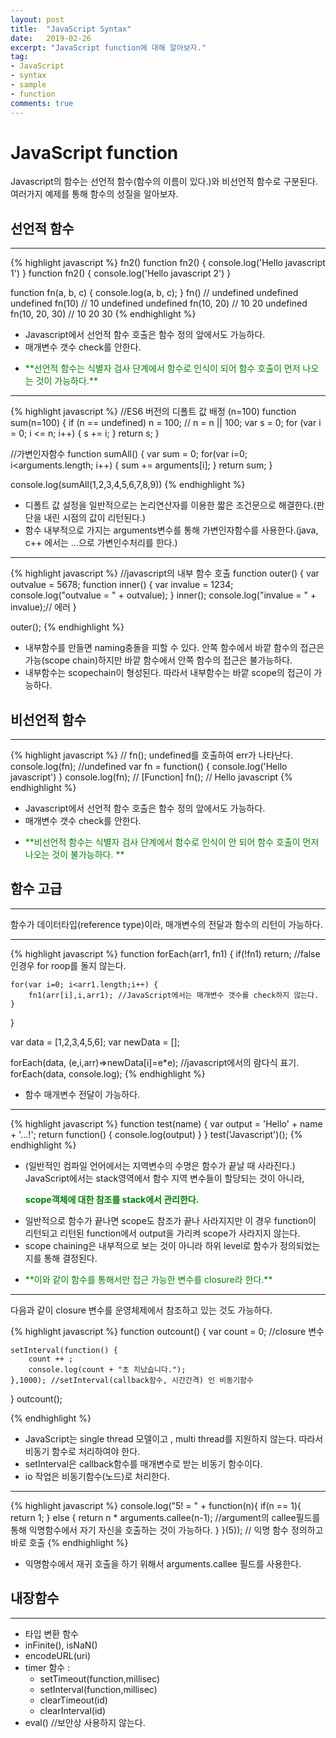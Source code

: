 ```yaml
---
layout: post
title:  "JavaScript Syntax"
date:   2019-02-26
excerpt: "JavaScript function에 대해 알아보자."
tag:
- JavaScript 
- syntax
- sample
- function
comments: true
---
```

# JavaScript function
Javascript의 함수는 선언적 함수(함수의 이름이 있다.)와 비선언적 함수로 구분된다. 여러가지 예제를 통해 함수의 성질을 알아보자.

## 선언적 함수
---
{% highlight javascript %}
fn2()
function fn2() { console.log('Hello javascript 1') } function fn2() { console.log('Hello javascript 2') }

function fn(a, b, c) {
console.log(a, b, c);
}
fn() // undefined undefined undefined
fn(10) // 10 undefined undefined
fn(10, 20) // 10 20 undefined
fn(10, 20, 30) // 10 20 30
{% endhighlight %}

- Javascript에서 선언적 함수 호출은 함수 정의 앞에서도 가능하다.
- 매개변수 갯수 check를 안한다.
- <p style="color:green">**선언적 함수는 식별자 검사 단계에서 함수로 인식이 되어 함수 호출이 먼저 나오는 것이 가능하다.**</p>

---
{% highlight javascript %}
//ES6 버전의 디폴트 값 배정 (n=100)
function sum(n=100) {
	if (n == undefined) 
		n = 100; // n = n || 100; 
	var s = 0; 
	for (var i = 0; i <= n; i++) { 
		s += i; 
	} 
	return s; 
}

//가변인자함수
function sumAll() {
	var sum = 0;
	for(var i=0; i<arguments.length; i++) {
		sum += arguments[i];
	}
	return sum;
}

console.log(sumAll(1,2,3,4,5,6,7,8,9))
{% endhighlight %}

- 디폴트 값 설정을 일반적으로는 논리연산자를 이용한 짧은 조건문으로 해결한다.(판단을 내린 시점의 값이 리턴된다.)
- 함수 내부적으로 가지는 arguments변수를 통해 가변인자함수를 사용한다.(java, c++ 에서는 ...으로 가변인수처리를 한다.)

---
{% highlight javascript %}
//javascript의 내부 함수 호출
function outer() { 
	var outvalue = 5678; 
	function inner() { 
		var invalue = 1234; 
		console.log("outvalue = " + outvalue); 
	} 
	inner(); 
	console.log("invalue = " + invalue);// 에러
} 

outer();
{% endhighlight %}

- 내부함수를 만들면 naming충돌을 피할 수 있다. 안쪽 함수에서 바깥 함수의 접근은 가능(scope chain)하지만 바깥 함수에서 안쪽 함수의 접근은 불가능하다.
- 내부함수는 scopechain이 형성된다. 따라서 내부함수는 바깥 scope의 접근이 가능하다.
## 비선언적 함수 
---
{% highlight javascript %}
// fn(); undefined를 호출하여 err가 나타난다.
console.log(fn); //undefined
var fn = function() { 
	console.log('Hello javascript') 
	} 
console.log(fn); // [Function] 
fn(); // Hello javascript
{% endhighlight %}

- Javascript에서 선언적 함수 호출은 함수 정의 앞에서도 가능하다.
- 매개변수 갯수 check를 안한다.
- <p style="color:green"> **비선언적 함수는 식별자 검사 단계에서 함수로 인식이 안 되어 함수 호출이 먼저 나오는 것이 불가능하다. **</p>

## 함수 고급
---
함수가 데이터타입(reference type)이라, 매개변수의 전달과 함수의 리턴이 가능하다. 

---
{% highlight javascript %}
function forEach(arr1, fn1) {
	if(!fn1) return; //false인경우 for roop를 돌지 않는다.
	
	for(var i=0; i<arr1.length;i++) {
		fn1(arr[i],i,arr1); //JavaScript에서는 매개변수 갯수를 check하지 않는다.
	}
}

var data = [1,2,3,4,5,6];
var newData = [];

forEach(data, (e,i,arr)=>newData[i]=e*e); //javascript에서의 람다식 표기.
forEach(data, console.log);
{% endhighlight %}

- 함수 매개변수 전달이 가능하다.

---
{% highlight javascript %}
function test(name) {
	var output = 'Hello' + name + '...!';
	return function() {
		console.log(output)
	}
}
test('Javascript')();
{% endhighlight %}

- (일반적인 컴파일 언어에서는 지역변수의 수명은 함수가 끝날 때 사라진다.) JavaScript에서는 stack영역에서 함수 지역 변수들이 할당되는 것이 아니라, <p style="color:green"> **scope객체에 대한 참조를 stack에서 관리한다.** </p>
- 일반적으로 함수가 끝나면 scope도 참조가 끝나 사라지지만 이 경우 function이 리턴되고 리턴된 function에서 output을 가리켜 scope가 사라지지 않는다.
- scope chaining은 내부적으로 보는 것이 아니라 하위 level로 함수가 정의되었는지를 통해 결정된다. 
- <p style="color:green"> **이와 같이 함수를 통해서만 접근 가능한 변수를 closure라 한다.** </p>

---
다음과 같이 closure 변수를 운영체제에서 참조하고 있는 것도 가능하다.

{% highlight javascript %}
function outcount() {
	var count = 0; //closure 변수
	
	setInterval(function() {
		count ++ ;
		console.log(count + "초 지났습니다.");
	},1000); //setInterval(callback함수, 시간간격) 인 비동기함수
}
outcount();

{% endhighlight %}

- JavaScript는 single thread 모델이고 , multi thread를 지원하지 않는다. 따라서 비동기 함수로 처리하여야 한다.
- setInterval은 callback함수를 매개변수로 받는 비동기 함수이다.
- io 작업은 비동기함수(노드)로 처리한다.

---
{% highlight javascript %}
console.log("5! = " + function(n){
	if(n == 1){
		return 1;
	} else {
		return n * arguments.callee(n-1); //argument의 callee필드를 통해 익명함수에서 자기 자신을 호출하는 것이 가능하다.
	}
}(5)); // 익명 함수 정의하고 바로 호출
{% endhighlight %}

- 익명함수에서 재귀 호출을 하기 위해서 arguments.callee 필드를 사용한다.

## 내장함수
---
- 타입 변환 함수 
- inFinite(), isNaN()
- encodeURL(uri)
- timer 함수 : 
	- setTimeout(function,millisec)
	- setInterval(function,millisec)
	- clearTimeout(id)
	- clearInterval(id)
- eval() //보안상 사용하지 않는다.